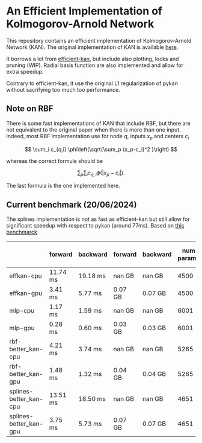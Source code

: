 # An Efficient Implementation of Kolmogorov-Arnold Network

This repository contains an efficient implementation of Kolmogorov-Arnold Network (KAN).
The original implementation of KAN is available [here](https://github.com/KindXiaoming/pykan).

It borrows a lot from [efficient-kan](https://github.com/Blealtan/efficient-kan), but include also plotting, locks and pruning (WIP).  Radial basis function are also implemented and allow for extra speedup.

Contrary to efficient-kan, it use the original L1 regularization of pykan without sacrifying too much too performance.


## Note on RBF

There is some fast implementations of KAN that include RBF, but there are not equivalent to the original paper when there is more than one input. Indeed, most RBF implementation use for node $q$, inputs $x_p$ and centers $c_i$

$$ \sum_i c_{q,i} \phi\left(\sqrt{\sum_p (x_p-c_i)^2 }\right)  $$

whereas the correct formule should be

$$ \sum_p  \sum_i  c_{q,i} \phi \left(  |x_p-c_i|\right)  .$$

The last formula is the one implemented here.


## Current benchmark (20/06/2024)

The splines implementation is not as fast as efficient-kan but still allow for significant speedup with respect to pykan (around 77ms).  Based on [this benchmarck](https://github.com/Jerry-Master/KAN-benchmarking)

|                           |      forward  |     backward  |      forward  |     backward  |   num params  |  num trainable params
|---------------------------|---------------|---------------|---------------|---------------|---------------|----------------------
|effkan-cpu                 |     11.74 ms  |     19.18 ms  |       nan GB  |       nan GB  |         4500  |                  4500
|effkan-gpu                 |      3.41 ms  |      5.77 ms  |      0.07 GB  |      0.07 GB  |         4500  |                  4500
|mlp-cpu                    |      1.17 ms  |      1.59 ms  |       nan GB  |       nan GB  |         6001  |                  6001
|mlp-gpu                    |      0.28 ms  |      0.60 ms  |      0.03 GB  |      0.03 GB  |         6001  |                  6001
|rbf-better_kan-cpu         |      4.21 ms  |      3.74 ms  |       nan GB  |       nan GB  |         5265  |                  4201
|rbf-better_kan-gpu         |      1.48 ms  |      1.32 ms  |      0.04 GB  |      0.04 GB  |         5265  |                  4201
|splines-better_kan-cpu    |     13.51 ms  |     18.50 ms  |       nan GB  |       nan GB  |         4651  |                  4651
|splines-better_kan-gpu     |      3.75 ms  |      5.73 ms  |      0.07 GB  |      0.07 GB  |         4651  |                  4651
